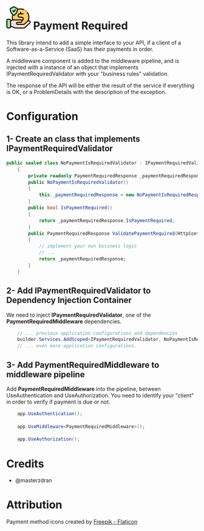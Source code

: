# ![Payment Required](https://raw.githubusercontent.com/masterzdran/payment-required/8d35b984d03e89e70763ec96b4340d5357b964d1/icon.64.png "payment-required")  Payment Required

This library intend to add a simple interface to your API, if a client of a Software-as-a-Service (SaaS) has their payments in order.

A middleware component is added to the middleware pipeline, and is injected with a instance of an object that implements IPaymentRequiredValidator with your "business rules" validation.

The response of the API will be either the result of the service if everything is OK, or a ProblemDetails with the description of the exception.



# Configuration

## 1- Create an class that implements IPaymentRequiredValidator

```csharp
public sealed class NoPaymentIsRequiredValidator : IPaymentRequiredValidator
    {
        private readonly PaymentRequiredResponse _paymentRequiredResponse;
        public NoPaymentIsRequiredValidator()
        {
            this._paymentRequiredResponse = new NoPaymentIsRequiredResponseNullObject();
        }
        public bool IsPaymentRequired()
        {
            return _paymentRequiredResponse.IsPaymentRequired;
        }
        public PaymentRequiredResponse ValidatePaymentRequired(HttpContext context)
        {
			// implement your own business logic
			// ...
            return _paymentRequiredResponse;
        }
    }
```


## 2- Add IPaymentRequiredValidator to Dependency Injection Container
We need  to inject **IPaymentRequiredValidator**, one of the **PaymentRequiredMiddleware** dependencies.
```csharp
	// ... previous application configurations and dependencies
	builder.Services.AddScoped<IPaymentRequiredValidator, NoPaymentIsRequiredValidator>();
	// ... even more application configurations.
```
## 3- Add PaymentRequiredMiddleware to middleware pipeline

Add **PaymentRequiredMiddleware** into the pipeline, between UseAuthentication and UseAuthorization. You need to identify your "client" in order to verify if payment is due or not. 

```csharp
	app.UseAuthentication();

	app.UseMiddleware<PaymentRequiredMiddleware>(); 
	
	app.UseAuthorization();
```

# Credits
- @masterzdran

# Attribution

Payment method icons created by [Freepik - Flaticon](https://www.flaticon.com/free-icons/payment-method)
